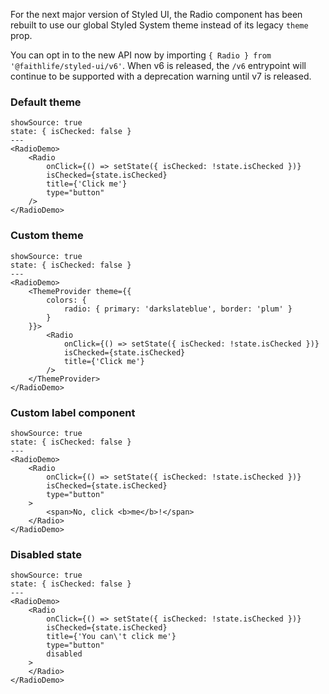 
For the next major version of Styled UI, the Radio component has been rebuilt to use our global Styled System theme instead of its legacy `theme` prop.

You can opt in to the new API now by importing `{ Radio } from '@faithlife/styled-ui/v6'`. When v6 is released, the `/v6` entrypoint will continue to be supported with a deprecation warning until v7 is released.

### Default theme

```react
showSource: true
state: { isChecked: false }
---
<RadioDemo>
	<Radio
		onClick={() => setState({ isChecked: !state.isChecked })}
		isChecked={state.isChecked}
		title={'Click me'}
		type="button"
	/>
</RadioDemo>
```

### Custom theme

```react
showSource: true
state: { isChecked: false }
---
<RadioDemo>
	<ThemeProvider theme={{
		colors: {
			radio: { primary: 'darkslateblue', border: 'plum' }
		}
	}}>
		<Radio
			onClick={() => setState({ isChecked: !state.isChecked })}
			isChecked={state.isChecked}
			title={'Click me'}
		/>
	</ThemeProvider>
</RadioDemo>
```

### Custom label component

```react
showSource: true
state: { isChecked: false }
---
<RadioDemo>
	<Radio
		onClick={() => setState({ isChecked: !state.isChecked })}
		isChecked={state.isChecked}
		type="button"
	>
		<span>No, click <b>me</b>!</span>
	</Radio>
</RadioDemo>
```

### Disabled state

```react
showSource: true
state: { isChecked: false }
---
<RadioDemo>
	<Radio
		onClick={() => setState({ isChecked: !state.isChecked })}
		isChecked={state.isChecked}
		title={'You can\'t click me'}
		type="button"
		disabled
	>
	</Radio>
</RadioDemo>
```

